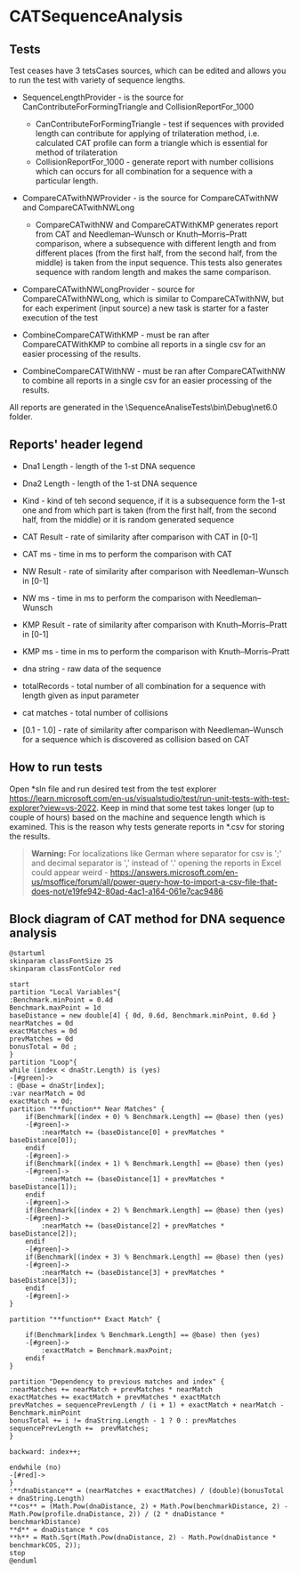 # CATSequenceAnalysis

## Tests 
 Test ceases have 3 tetsCases sources, which can be edited and allows you to run the test with variety of sequence lengths. 
  - SequenceLengthProvider - is the source for CanContributeForFormingTriangle and CollisionReportFor_1000
    - CanContributeForFormingTriangle - test if sequences with provided length can contribute for applying of trilateration method, i.e. calculated CAT profile can form a triangle which is essential for method of trilateration 
    - CollisionReportFor_1000 - generate report with number collisions which can occurs for all combination for a sequence with a particular length.
  - CompareCATwithNWProvider - is the source for CompareCATwithNW and CompareCATwithNWLong
    - CompareCATwithNW and CompareCATWithKMP generates report from CAT and Needleman–Wunsch or Knuth–Morris–Pratt comparison, where a subsequence with different length and from different places (from the first half, from the second half, from the middle) is taken from the input sequence. This tests also generates sequence with random length and makes the same comparison.
  - CompareCATwithNWLongProvider - source for CompareCATwithNWLong, which is similar to CompareCATwithNW, but for each experiment (input source) a new task is starter for a faster execution of the test

 - CombineCompareCATWithKMP - must be ran after CompareCATWithKMP to combine all reports in a single csv for an easier processing of the results. 
 - CombineCompareCATWithNW - must be ran after CompareCATwithNW to combine all reports in a single csv for an easier processing of the results.  

All reports are generated in the \SequenceAnaliseTests\bin\Debug\net6.0 folder. 

 ## Reports' header legend 

- Dna1 Length - length of the 1-st DNA sequence
- Dna2 Length - length of the 1-st DNA sequence
- Kind - kind of teh second sequence, if it is a subsequence form the 1-st one and from which part is taken (from the first half, from the second half, from the middle) or it is random generated sequence 
- CAT Result - rate of similarity after comparison with CAT in [0-1]
- CAT ms - time in ms to perform the comparison with CAT
- NW Result	- rate of similarity after comparison with Needleman–Wunsch in [0-1]
- NW ms - time in ms to perform the comparison with Needleman–Wunsch
- KMP Result	- rate of similarity after comparison with Knuth–Morris–Pratt in [0-1]
- KMP ms - time in ms to perform the comparison with Knuth–Morris–Pratt

- dna string - raw data of the sequence 
- totalRecords - total number of all combination for a sequence with length given as input parameter 
- cat matches - total number of collisions 
- [0.1 - 1.0] - rate of similarity after comparison with Needleman–Wunsch for a sequence which is discovered as collision based on CAT

## How to run tests

 Open *sln file and run desired test from the test explorer https://learn.microsoft.com/en-us/visualstudio/test/run-unit-tests-with-test-explorer?view=vs-2022. Keep in mind that some test takes longer (up to couple of hours) based on the machine and sequence length which is examined. This is the reason why tests generate reports in *.csv for storing the results. 

> **Warning:**
> For localizations like German where separator for csv is ';' and decimal separator is ',' instead of '.' opening the reports in Excel could appear weird - https://answers.microsoft.com/en-us/msoffice/forum/all/power-query-how-to-import-a-csv-file-that-does-not/e19fe942-80ad-4ac1-a164-061e7cac9486      

## Block diagram of CAT method for DNA sequence analysis

```plantuml
@startuml
skinparam classFontSize 25
skinparam classFontColor red

start
partition "Local Variables"{
:Benchmark.minPoint = 0.4d
Benchmark.maxPoint = 1d
baseDistance = new double[4] { 0d, 0.6d, Benchmark.minPoint, 0.6d } 
nearMatches = 0d
exactMatches = 0d 
prevMatches = 0d  
bonusTotal = 0d ;
}
partition "Loop"{
while (index < dnaStr.Length) is (yes)
-[#green]->
: @base = dnaStr[index];
:var nearMatch = 0d 
exactMatch = 0d;
partition "**function** Near Matches" {
    if(Benchmark[(index + 0) % Benchmark.Length] == @base) then (yes)
    -[#green]->
        :nearMatch += (baseDistance[0] + prevMatches * baseDistance[0]);
    endif 
    -[#green]->
    if(Benchmark[(index + 1) % Benchmark.Length] == @base) then (yes)
    -[#green]->
        :nearMatch += (baseDistance[1] + prevMatches * baseDistance[1]);
    endif
    -[#green]->
    if(Benchmark[(index + 2) % Benchmark.Length] == @base) then (yes)
    -[#green]->
        :nearMatch += (baseDistance[2] + prevMatches * baseDistance[2]);
    endif
    -[#green]->
    if(Benchmark[(index + 3) % Benchmark.Length] == @base) then (yes)
    -[#green]->
        :nearMatch += (baseDistance[3] + prevMatches * baseDistance[3]);
    endif
    -[#green]->
}

partition "**function** Exact Match" {

    if(Benchmark[index % Benchmark.Length] == @base) then (yes)
    -[#green]->
        :exactMatch = Benchmark.maxPoint;
    endif
}

partition "Dependency to previous matches and index" {
:nearMatches += nearMatch + prevMatches * nearMatch 
exactMatches += exactMatch + prevMatches * exactMatch 
prevMatches = sequencePrevLength / (i + 1) + exactMatch + nearMatch - Benchmark.minPoint
bonusTotal += i != dnaString.Length - 1 ? 0 : prevMatches
sequencePrevLength +=  prevMatches;
}

backward: index++;

endwhile (no)
-[#red]->
}
:**dnaDistance** = (nearMatches + exactMatches) / (double)(bonusTotal + dnaString.Length)
**cos** = (Math.Pow(dnaDistance, 2) + Math.Pow(benchmarkDistance, 2) - Math.Pow(profile.dnaDistance, 2)) / (2 * dnaDistance * benchmarkDistance)
**d** = dnaDistance * cos
**h** = Math.Sqrt(Math.Pow(dnaDistance, 2) - Math.Pow(dnaDistance * benchmarkCOS, 2));
stop
@enduml
```
